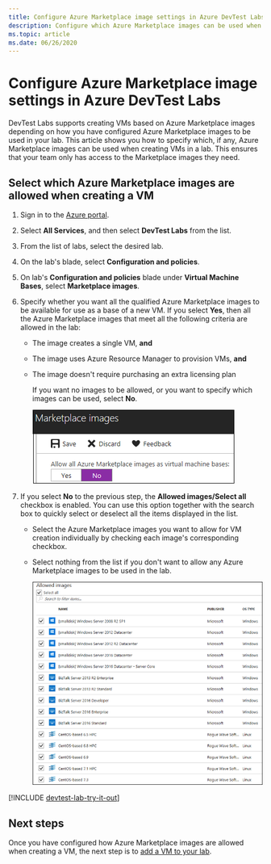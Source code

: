 ```yaml
---
title: Configure Azure Marketplace image settings in Azure DevTest Labs
description: Configure which Azure Marketplace images can be used when creating a VM in Azure DevTest Labs
ms.topic: article
ms.date: 06/26/2020
---
```


# Configure Azure Marketplace image settings in Azure DevTest Labs
DevTest Labs supports creating VMs based on Azure Marketplace images depending
on how you have configured Azure Marketplace images to be used in your lab. This article
shows you how to specify which, if any, Azure Marketplace images can be used when
creating VMs in a lab. This ensures that your team only has access to the Marketplace images they need. 

## Select which Azure Marketplace images are allowed when creating a VM
1. Sign in to the [Azure portal](https://go.microsoft.com/fwlink/p/?LinkID=525040).
2. Select **All Services**, and then select **DevTest Labs** from the list.
3. From the list of labs, select the desired lab. 
4. On the lab's blade, select **Configuration and policies**.
5. On lab's **Configuration and policies** blade under **Virtual Machine Bases**, select **Marketplace images**.
6. Specify whether you want all the qualified Azure Marketplace images to be available for use as a base of a new VM. If you select **Yes**, 
   then all the Azure Marketplace images that meet all the following criteria are allowed in the lab:
   
   * The image creates a single VM, **and**
   * The image uses Azure Resource Manager to provision VMs, **and**
   * The image doesn't require purchasing an extra licensing plan
     
     If you want no images to be allowed, or you want to specify which images can be used, select **No**.
     
     ![Option to allow all Marketplace images to be used as base images for VMs](./media/devtest-lab-configure-marketplace-images/allow-all-marketplace-images.png)
7. If you select **No** to the previous step, the **Allowed images/Select all** checkbox is enabled. 
   You can use this option together with the search box to quickly select or deselect all the items displayed in the list.
   * Select the Azure Marketplace images you want to allow for VM creation individually by checking each image's corresponding checkbox.
   * Select nothing from the list if you don't want to allow any Azure Marketplace images to be used in the lab.
   
     ![You can specify which Azure Marketplace images can be used as base images for VMs](./media/devtest-lab-configure-marketplace-images/select-marketplace-images.png)

[!INCLUDE [devtest-lab-try-it-out](../../includes/devtest-lab-try-it-out.md)]

## Next steps
Once you have configured how Azure Marketplace images are allowed when creating a VM, the next step is to [add a VM to your lab](devtest-lab-add-vm.md).

